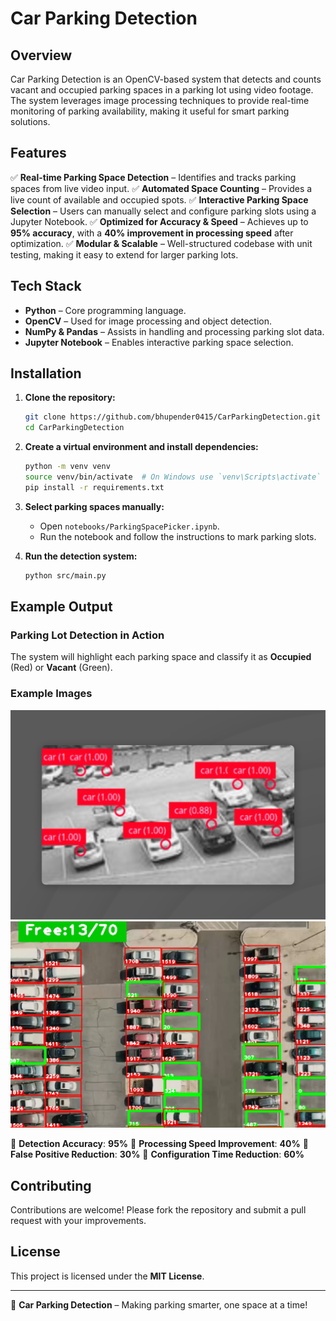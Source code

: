 # Car Parking Detection

## Overview

Car Parking Detection is an OpenCV-based system that detects and counts vacant and occupied parking spaces in a parking lot using video footage. The system leverages image processing techniques to provide real-time monitoring of parking availability, making it useful for smart parking solutions.

## Features

✅ **Real-time Parking Space Detection** – Identifies and tracks parking spaces from live video input.
✅ **Automated Space Counting** – Provides a live count of available and occupied spots.
✅ **Interactive Parking Space Selection** – Users can manually select and configure parking slots using a Jupyter Notebook.
✅ **Optimized for Accuracy & Speed** – Achieves up to **95% accuracy**, with a **40% improvement in processing speed** after optimization.
✅ **Modular & Scalable** – Well-structured codebase with unit testing, making it easy to extend for larger parking lots.

## Tech Stack

- **Python** – Core programming language.
- **OpenCV** – Used for image processing and object detection.
- **NumPy & Pandas** – Assists in handling and processing parking slot data.
- **Jupyter Notebook** – Enables interactive parking space selection.

## Installation

1. **Clone the repository:**

   ```bash
   git clone https://github.com/bhupender0415/CarParkingDetection.git
   cd CarParkingDetection
   ```

2. **Create a virtual environment and install dependencies:**

   ```bash
   python -m venv venv
   source venv/bin/activate  # On Windows use `venv\Scripts\activate`
   pip install -r requirements.txt
   ```

3. **Select parking spaces manually:**

   - Open `notebooks/ParkingSpacePicker.ipynb`.
   - Run the notebook and follow the instructions to mark parking slots.

4. **Run the detection system:**

   ```bash
   python src/main.py
   ```

## Example Output

### Parking Lot Detection in Action

The system will highlight each parking space and classify it as **Occupied** (Red) or **Vacant** (Green).

### Example Images

![Image Alt](https://github.com/D-Expynos/Car-Parking-Detection/blob/main/Car_parking%20example_1.png)
![Image Alt](https://github.com/D-Expynos/Car-Parking-Detection/blob/main/car_parking_example_2.jpg)

📌 **Detection Accuracy**: **95%**
📌 **Processing Speed Improvement**: **40%**
📌 **False Positive Reduction**: **30%**
📌 **Configuration Time Reduction**: **60%**

## Contributing

Contributions are welcome! Please fork the repository and submit a pull request with your improvements.

## License

This project is licensed under the **MIT License**.

---

🚗 **Car Parking Detection** – Making parking smarter, one space at a time!
